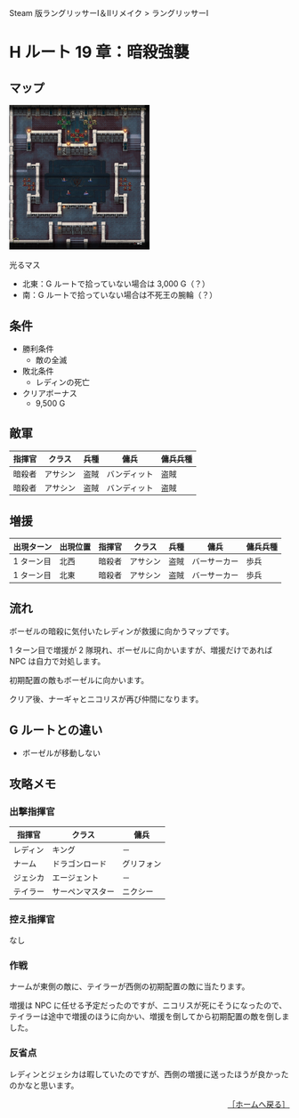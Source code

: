Steam 版ラングリッサーⅠ＆Ⅱリメイク > ラングリッサーⅠ

# H ルート 19 章：暗殺強襲

## マップ

<div>
  <img src="../images/Chapter19H/Map19H.jpg" width="50%">
</div>

光るマス
- 北東：G ルートで拾っていない場合は 3,000 G（？）
- 南：G ルートで拾っていない場合は不死王の腕輪（？）

## 条件

- 勝利条件
    - 敵の全滅
- 敗北条件
    - レディンの死亡
- クリアボーナス
    - 9,500 G

## 敵軍

|指揮官|クラス|兵種|傭兵|傭兵兵種|
|---|---|---|---|---|
|暗殺者|アサシン|盗賊|バンディット|盗賊|
|暗殺者|アサシン|盗賊|バンディット|盗賊|

## 増援

|出現ターン|出現位置|指揮官|クラス|兵種|傭兵|傭兵兵種|
|---|---|---|---|---|---|---|
|1 ターン目|北西|暗殺者|アサシン|盗賊|バーサーカー|歩兵|
|1 ターン目|北東|暗殺者|アサシン|盗賊|バーサーカー|歩兵|

## 流れ

ボーゼルの暗殺に気付いたレディンが救援に向かうマップです。

1 ターン目で増援が 2 隊現れ、ボーゼルに向かいますが、増援だけであれば NPC は自力で対処します。

初期配置の敵もボーゼルに向かいます。

クリア後、ナーギャとニコリスが再び仲間になります。

## G ルートとの違い

- ボーゼルが移動しない

## 攻略メモ

### 出撃指揮官

|指揮官|クラス|傭兵|
|---|---|---|
|レディン|キング|－|
|ナーム|ドラゴンロード|グリフォン|
|ジェシカ|エージェント|－|
|テイラー|サーペンマスター|ニクシー|

### 控え指揮官

なし

### 作戦

ナームが東側の敵に、テイラーが西側の初期配置の敵に当たります。

増援は NPC に任せる予定だったのですが、ニコリスが死にそうになったので、テイラーは途中で増援のほうに向かい、増援を倒してから初期配置の敵を倒しました。

### 反省点

レディンとジェシカは暇していたのですが、西側の増援に送ったほうが良かったのかなと思います。

<div align="right">
  <a href="../README.md">［ホームへ戻る］</a>
</div>
